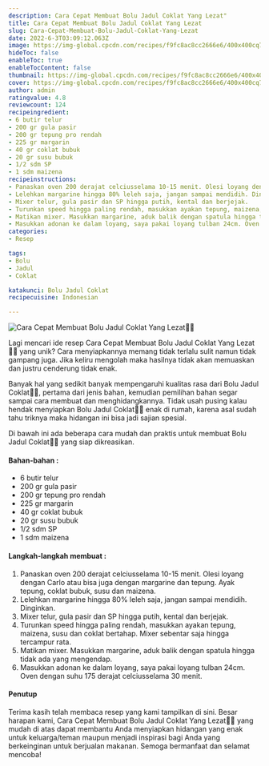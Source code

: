 ```yaml
---
description: Cara Cepat Membuat Bolu Jadul Coklat Yang Lezat"
title: Cara Cepat Membuat Bolu Jadul Coklat Yang Lezat
slug: Cara-Cepat-Membuat-Bolu-Jadul-Coklat-Yang-Lezat
date: 2022-6-3T03:09:12.063Z
image: https://img-global.cpcdn.com/recipes/f9fc8ac8cc2666e6/400x400cq70/photo.jpg
hideToc: false
enableToc: true
enableTocContent: false
thumbnail: https://img-global.cpcdn.com/recipes/f9fc8ac8cc2666e6/400x400cq70/photo.jpg
cover: https://img-global.cpcdn.com/recipes/f9fc8ac8cc2666e6/400x400cq70/photo.jpg
author: admin
ratingvalue: 4.8
reviewcount: 124
recipeingredient:
- 6 butir telur
- 200 gr gula pasir
- 200 gr tepung pro rendah
- 225 gr margarin
- 40 gr coklat bubuk
- 20 gr susu bubuk
- 1/2 sdm SP
- 1 sdm maizena
recipeinstructions:
- Panaskan oven 200 derajat celciusselama 10-15 menit. Olesi loyang dengan Carlo atau bisa juga dengan margarine dan tepung. Ayak tepung, coklat bubuk, susu dan maizena.
- Lelehkan margarine hingga 80% leleh saja, jangan sampai mendidih. Dinginkan.
- Mixer telur, gula pasir dan SP hingga putih, kental dan berjejak.
- Turunkan speed hingga paling rendah, masukkan ayakan tepung, maizena, susu dan coklat bertahap. Mixer sebentar saja hingga tercampur rata.
- Matikan mixer. Masukkan margarine, aduk balik dengan spatula hingga tidak ada yang mengendap.
- Masukkan adonan ke dalam loyang, saya pakai loyang tulban 24cm. Oven dengan suhu 175 derajat celciusselama 30 menit.
categories:
- Resep

tags:
- Bolu
- Jadul
- Coklat

katakunci: Bolu Jadul Coklat
recipecuisine: Indonesian

---
```


![Cara Cepat Membuat Bolu Jadul Coklat Yang Lezat👩‍🍳](https://img-global.cpcdn.com/recipes/f9fc8ac8cc2666e6/400x400cq70/photo.jpg)

Lagi mencari ide resep Cara Cepat Membuat Bolu Jadul Coklat Yang Lezat👩‍🍳 yang unik? Cara menyiapkannya memang tidak terlalu sulit namun tidak gampang juga. Jika keliru mengolah maka hasilnya tidak akan memuaskan dan justru cenderung tidak enak.

Banyak hal yang sedikit banyak mempengaruhi kualitas rasa dari Bolu Jadul Coklat👩‍🍳, pertama dari jenis bahan, kemudian pemilihan bahan segar sampai cara membuat dan menghidangkannya. Tidak usah pusing kalau hendak menyiapkan Bolu Jadul Coklat👩‍🍳 enak di rumah, karena asal sudah tahu triknya maka hidangan ini bisa jadi sajian spesial.

Di bawah ini ada beberapa cara mudah dan praktis untuk membuat Bolu Jadul Coklat👩‍🍳 yang siap dikreasikan.

<!--inarticleads1-->

#### Bahan-bahan :

- 6 butir telur
- 200 gr gula pasir
- 200 gr tepung pro rendah
- 225 gr margarin
- 40 gr coklat bubuk
- 20 gr susu bubuk
- 1/2 sdm SP
- 1 sdm maizena

<!--inarticleads2-->

#### Langkah-langkah membuat :

1. Panaskan oven 200 derajat celciusselama 10-15 menit. Olesi loyang dengan Carlo atau bisa juga dengan margarine dan tepung. Ayak tepung, coklat bubuk, susu dan maizena.
1. Lelehkan margarine hingga 80% leleh saja, jangan sampai mendidih. Dinginkan.
1. Mixer telur, gula pasir dan SP hingga putih, kental dan berjejak.
1. Turunkan speed hingga paling rendah, masukkan ayakan tepung, maizena, susu dan coklat bertahap. Mixer sebentar saja hingga tercampur rata.
1. Matikan mixer. Masukkan margarine, aduk balik dengan spatula hingga tidak ada yang mengendap.
1. Masukkan adonan ke dalam loyang, saya pakai loyang tulban 24cm. Oven dengan suhu 175 derajat celciusselama 30 menit.

#### Penutup

Terima kasih telah membaca resep yang kami tampilkan di sini. Besar harapan kami, Cara Cepat Membuat Bolu Jadul Coklat Yang Lezat👩‍🍳 yang mudah di atas dapat membantu Anda menyiapkan hidangan yang enak untuk keluarga/teman maupun menjadi inspirasi bagi Anda yang berkeinginan untuk berjualan makanan. Semoga bermanfaat dan selamat mencoba!